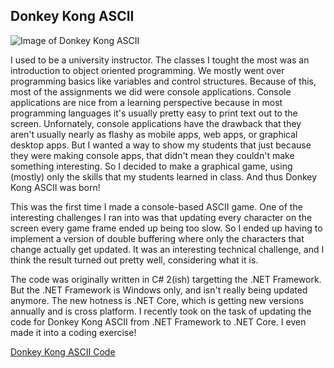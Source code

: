 ## Donkey Kong ASCII

![Image of Donkey Kong ASCII](images/donkey-kong-ascii-1.png)

I used to be a university instructor. The classes I tought the most was an introduction to object oriented programming. We mostly went over programming basics like variables and control structures. Because of this, most of the assignments we did were console applications. Console applications are nice from a learning perspective because in most programming languages it's usually pretty easy to print text out to the screen. Unfornately, console applications have the drawback that they aren't usually nearly as flashy as mobile apps, web apps, or graphical desktop apps. But I wanted a way to show my students that just because they were making console apps, that didn't mean they couldn't make something interesting. So I decided to make a graphical game, using (mostly) only the skills that my students learned in class. And thus Donkey Kong ASCII was born!

This was the first time I made a console-based ASCII game. One of the interesting challenges I ran into was that updating every character on the screen every game frame ended up being too slow. So I ended up having to implement a version of double buffering where only the characters that change actually get updated. It was an interesting technical challenge, and I think the result turned out pretty well, considering what it is.

The code was originally written in C# 2(ish) targetting the .NET Framework. But the .NET Framework is Windows only, and isn't really being updated anymore. The new hotness is .NET Core, which is getting new versions annually and is cross platform. I recently took on the task of updating the code for Donkey Kong ASCII from .NET Framework to .NET Core. I even made it into a coding exercise!

[Donkey Kong ASCII Code](https://github.com/theparticleman/DonkeyKongAscii)

